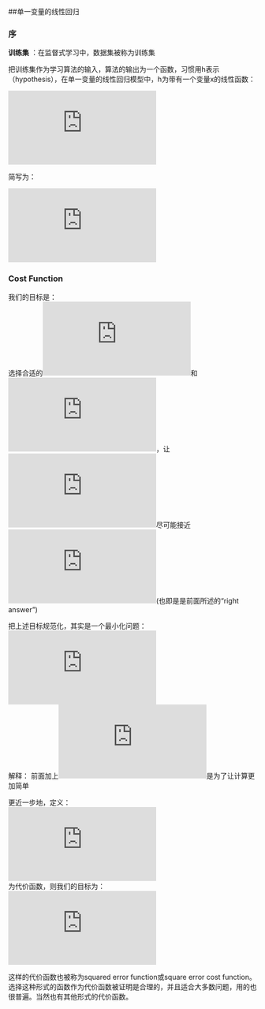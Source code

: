 ##单一变量的线性回归
### 序
**训练集** ：在监督式学习中，数据集被称为训练集
   
把训练集作为学习算法的输入，算法的输出为一个函数，习惯用h表示（hypothesis），在单一变量的线性回归模型中，h为带有一个变量x的线性函数：

![equation](http://latex.codecogs.com/svg.latex?h_%5Ctheta%28x%29%3D%5Ctheta_0%2B%5Ctheta_1x)

简写为：

![equation](http://latex.codecogs.com/svg.latex?h%28x%29%3D%5Ctheta_0%2B%5Ctheta_1x)

### Cost Function
我们的目标是：   
选择合适的![theata](http://latex.codecogs.com/svg.latex?%5Ctheta_0)和![theata](http://latex.codecogs.com/svg.latex?%5Ctheta_1)，让![theata](http://latex.codecogs.com/svg.latex?h_%5Ctheta%28x%29)尽可能接近![theata](http://latex.codecogs.com/svg.latex?y)(也即是是前面所述的“right answer”)

把上述目标规范化，其实是一个最小化问题：    
![theata](http://latex.codecogs.com/svg.latex?%5Cmin_%7B%7B%5Ctheta_0%7D%2C%7B%5Ctheta_1%7D%7D%5Cfrac%7B1%7D%7B2m%7D%5Csum_%7Bi%3D1%7D%5Em%28h_%5Ctheta%28x%5E%7B%28i%29%7D%29-y%5E%7B%28i%29%7D%29%5E2)    
解释：
前面加上![theata](http://latex.codecogs.com/svg.latex?%5Cfrac%7B1%7D%7B2m%7D)是为了让计算更加简单

更近一步地，定义：    
![equation](http://latex.codecogs.com/svg.latex?J%28%5Ctheta_0%2C%5Ctheta_1%29%3D%5Cfrac%7B1%7D%7B2m%7D%5Csum_%7Bi%3D1%7D%5Em%28h_%5Ctheta%28x%5E%7B%28i%29%7D%29-y%5E%7B%28i%29%7D%29%5E2)    
为代价函数，则我们的目标为：    
![equation](http://latex.codecogs.com/svg.latex?%5Cmin_%7B%5Ctheta_0%2C%5Ctheta_1%7DJ%28%5Ctheta_0%2C%5Ctheta_1%29)

这样的代价函数也被称为squared error function或square error cost function。    
选择这种形式的函数作为代价函数被证明是合理的，并且适合大多数问题，用的也很普遍。当然也有其他形式的代价函数。